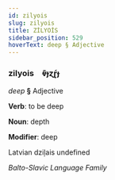```yaml
---
id: zilyois
slug: zilyois
title: ZİLYOİS
sidebar_position: 529
hoverText: deep § Adjective
---
```


### zilyois&emsp;<span kind="abugida">ⱴ͊ɟɀɽ́ɟ</span>

*deep* **§** Adjective

**Verb**: to be deep

**Noun**: depth

**Modifier**: deep

Latvian dziļais undefined

*Balto-Slavic Language Family*